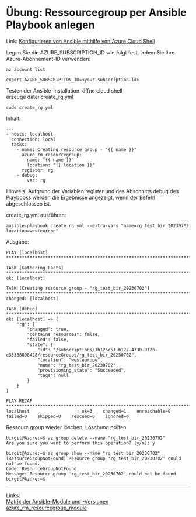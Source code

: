 # Übung: Ressourcegroup per Ansible Playbook anlegen 
Link: 
[Konfigurieren von Ansible mithilfe von Azure Cloud Shell](https://learn.microsoft.com/de-de/azure/developer/ansible/getting-started-cloud-shell?tabs=ansible)  

Legen Sie die AZURE_SUBSCRIPTION_ID wie folgt fest, indem Sie Ihre Azure-Abonnement-ID verwenden:  
```
az account list
..
export AZURE_SUBSCRIPTION_ID=<your-subscription-id>
```
Testen der Ansible-Installation: öffne cloud shell  
erzeuge  datei create_rg.yml  
```
code create_rg.yml
```
Inhalt: 
```
---
- hosts: localhost
  connection: local
  tasks:
    - name: Creating resource group - "{{ name }}"
      azure_rm_resourcegroup:
        name: "{{ name }}"
        location: "{{ location }}"
      register: rg
    - debug:
        var: rg
```
Hinweis: Aufgrund der Variablen register und des Abschnitts debug des Playbooks werden die Ergebnisse angezeigt, wenn der Befehl abgeschlossen ist.

create_rg.yml ausführen: 

```
ansible-playbook create_rg.yml --extra-vars "name=rg_test_bir_20230702 location=westeurope"
```
Ausgabe: 
```
PLAY [localhost] ***********************************************************************************************************************************************************

TASK [Gathering Facts] *****************************************************************************************************************************************************
ok: [localhost]

TASK [Creating resource group - "rg_test_bir_20230702"] ********************************************************************************************************************
changed: [localhost]

TASK [debug] ***************************************************************************************************************************************************************
ok: [localhost] => {
    "rg": {
        "changed": true,
        "contains_resources": false,
        "failed": false,
        "state": {
            "id": "/subscriptions/1b126c51-b177-4730-912b-e35388898428/resourceGroups/rg_test_bir_20230702",
            "location": "westeurope",
            "name": "rg_test_bir_20230702",
            "provisioning_state": "Succeeded",
            "tags": null
        }
    }
}

PLAY RECAP *****************************************************************************************************************************************************************
localhost                  : ok=3    changed=1    unreachable=0    failed=0    skipped=0    rescued=0    ignored=0  
```

Ressourc group wieder löschen, Löschung prüfen 
```
birgit@Azure:~$ az group delete --name "rg_test_bir_20230702"
Are you sure you want to perform this operation? (y/n): y

birgit@Azure:~$ az group show --name "rg_test_bir_20230702"
(ResourceGroupNotFound) Resource group 'rg_test_bir_20230702' could not be found.
Code: ResourceGroupNotFound
Message: Resource group 'rg_test_bir_20230702' could not be found.
birgit@Azure:~$ 
```
----
Links:  
[Matrix der Ansible-Module und -Versionen](https://learn.microsoft.com/de-de/azure/developer/ansible/module-version-matrix)
[azure_rm_resourcegroup_module](https://docs.ansible.com/ansible/latest/collections/azure/azcollection/azure_rm_resourcegroup_module.htm)
